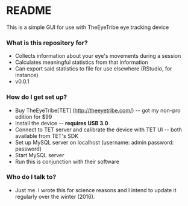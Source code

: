 # README #

This is a simple GUI for use with TheEyeTribe eye tracking device

### What is this repository for? ###

* Collects information about your eye's movements during a session
* Calculates meaningful statistics from that information
* Can export said statistics to file for use elsewhere (RStudio, for instance)
* v0.0.1

### How do I get set up? ###

* Buy TheEyeTribe[TET] (http://theeyetribe.com/) -- got my non-pro edition for $99
* Install the device -- **requires USB 3.0**
* Connect to TET server and calibrate the device with TET UI -- both available from TET's SDK
* Set up MySQL server on localhost (username: admin password: password)
* Start MySQL server
* Run this is conjunction with their software

### Who do I talk to? ###

* Just me. I wrote this for science reasons and I intend to update it regularly over the winter (2016).